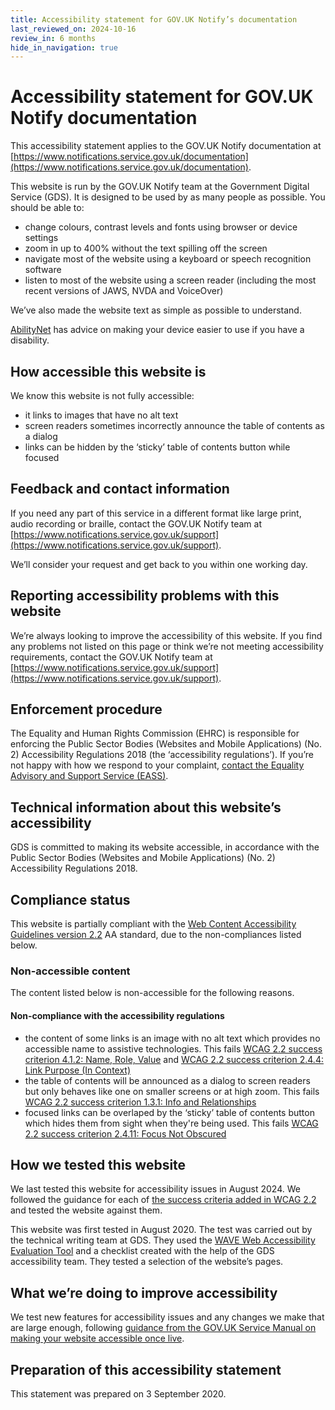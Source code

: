 ```yaml
---
title: Accessibility statement for GOV.UK Notify’s documentation
last_reviewed_on: 2024-10-16
review_in: 6 months
hide_in_navigation: true
---
```


# Accessibility statement for GOV.UK Notify documentation

This accessibility statement applies to the GOV.UK Notify documentation at [https://www.notifications.service.gov.uk/documentation](https://www.notifications.service.gov.uk/documentation).

This website is run by the GOV.UK Notify team at the Government Digital Service (GDS). It is designed to be used by as many people as possible. You should be able to:

- change colours, contrast levels and fonts using browser or device settings
- zoom in up to 400% without the text spilling off the screen
- navigate most of the website using a keyboard or speech recognition software
- listen to most of the website using a screen reader (including the most recent versions of JAWS, NVDA and VoiceOver)

We’ve also made the website text as simple as possible to understand.

[AbilityNet](https://mcmw.abilitynet.org.uk/) has advice on making your device easier to use if you have a disability.

## How accessible this website is

We know this website is not fully accessible:

- it links to images that have no alt text
- screen readers sometimes incorrectly announce the table of contents as a dialog 
- links can be hidden by the ‘sticky’ table of contents button while focused

## Feedback and contact information

If you need any part of this service in a different format like large print, audio recording or braille, contact the GOV.UK Notify team at  [https://www.notifications.service.gov.uk/support](https://www.notifications.service.gov.uk/support).

We’ll consider your request and get back to you within one working day.

## Reporting accessibility problems with this website

We’re always looking to improve the accessibility of this website. If you find any problems not listed on this page or think we’re not meeting accessibility requirements, contact the GOV.UK Notify team at  [https://www.notifications.service.gov.uk/support](https://www.notifications.service.gov.uk/support).

## Enforcement procedure

The Equality and Human Rights Commission (EHRC) is responsible for enforcing the Public Sector Bodies (Websites and Mobile Applications) (No. 2) Accessibility Regulations 2018
(the ‘accessibility regulations’). If you’re not happy with how we respond to your complaint, [contact the Equality Advisory and Support Service (EASS)](https://www.equalityadvisoryservice.com/).

## Technical information about this website’s accessibility

GDS is committed to making its website accessible, in accordance with the Public Sector Bodies (Websites and Mobile Applications) (No. 2) Accessibility Regulations 2018.

## Compliance status

This website is partially compliant with the [Web Content Accessibility Guidelines version 2.2](https://www.w3.org/TR/WCAG22/) AA standard, due to the non-compliances listed below.

### Non-accessible content

The content listed below is non-accessible for the following reasons.

#### Non-compliance with the accessibility regulations

- the content of some links is an image with no alt text which provides no accessible name to assistive technologies. This fails
  [WCAG 2.2 success criterion 4.1.2: Name, Role, Value](https://www.w3.org/WAI/WCAG21/Understanding/name-role-value)
  and [WCAG 2.2 success criterion 2.4.4: Link Purpose (In Context)](https://www.w3.org/WAI/WCAG21/Understanding/link-purpose-in-context)
- the table of contents will be announced as a dialog to screen readers but only behaves like one on smaller
  screens or at high zoom. This fails [WCAG 2.2 success criterion 1.3.1: Info and Relationships](https://www.w3.org/WAI/WCAG22/Understanding/info-and-relationships.html)
- focused links can be overlaped by the ‘sticky’ table of contents button which hides them from
  sight when they're being used. This fails [WCAG 2.2 success criterion 2.4.11: Focus Not Obscured](https://www.w3.org/WAI/WCAG22/Understanding/focus-not-obscured-minimum.html)

## How we tested this website

We last tested this website for accessibility issues in August 2024. We followed the guidance for
each of [the success criteria added in WCAG 2.2](https://www.w3.org/WAI/standards-guidelines/wcag/new-in-22/) and tested the website against them.


This website was first tested in August 2020. The test was carried out by the technical writing team at GDS. They used the [WAVE Web Accessibility Evaluation Tool](https://wave.webaim.org/) and a checklist created with the help of the GDS accessibility team. They tested a selection of the website’s pages.

## What we’re doing to improve accessibility

We test new features for accessibility issues and any changes we make that are large enough,
following [guidance from the GOV.UK Service Manual on making your website accessible once live](https://www.gov.uk/service-manual/helping-people-to-use-your-service/making-your-service-accessible-an-introduction#what-to-do-about-accessibility-in-live).

## Preparation of this accessibility statement

This statement was prepared on 3 September 2020.

